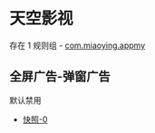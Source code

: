 # 天空影视

存在 1 规则组 - [com.miaoying.appmy](/src/apps/com.miaoying.appmy.ts)

## 全屏广告-弹窗广告

默认禁用

- [快照-0](https://i.gkd.li/i/12846524)

